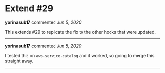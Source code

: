 # Extend #29

**yorinasub17** commented *Jun 5, 2020*

This extends #29 to replicate the fix to the other hooks that were updated.
<br />
***


**yorinasub17** commented *Jun 5, 2020*

I tested this on `aws-service-catalog` and it worked, so going to merge this straight away.
***

